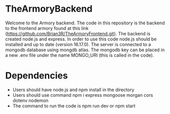 # TheArmoryBackend
 Welcome to the Armory backend. The code in this repository is the 
 backend to the frontend armory found at this link (https://github.com/Brian3R/TheArmoryFrontend.git).
 The backend is created node.js and express. In order to use this code node.js should be installed and up to date (version 16.17.0).
 The server is connected to a mongodb database using mongdb atlas. The mongodb key can be placed in a new .env file under the name MONGO_URI (this is called
 in the code).
 
 # Dependencies
 * Users should have node.js and npm install in the directory
 * Users should use command npm i express mongoose morgan cors dotenv nodemon
 * The command to run the code is npm run dev or npm start
